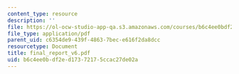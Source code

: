 ```yaml
---
content_type: resource
description: ''
file: https://ol-ocw-studio-app-qa.s3.amazonaws.com/courses/b6c4ee0bdf2ed17372175ccac27de02a_final_report_v6.pdf
file_type: application/pdf
parent_uid: c6354de9-439f-4863-7bec-e616f2da8dcc
resourcetype: Document
title: final_report_v6.pdf
uid: b6c4ee0b-df2e-d173-7217-5ccac27de02a
---
```

